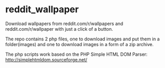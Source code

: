 # reddit_wallpaper
Download wallpapers from reddit.com/r/wallpapers and reddit.com/r/wallpaper with just a click of a button.

The repo contains 2 php files, one to download images and put them in a folder(images) and one to download images in a form of a zip archive.

The php scripts work based on the PHP Simple HTML DOM Parser:
http://simplehtmldom.sourceforge.net/
